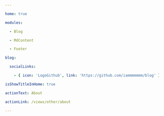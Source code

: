 ```yaml
---

home: true

modules:

  - Blog

  - MdContent

  - Footer

blog:

  socialLinks:

    - { icon: 'LogoGithub', link: 'https://github.com/iammmmmmm/blog' }

isShowTitleInHome: true

actionText: About

actionLink: /views/other/about

---
```


